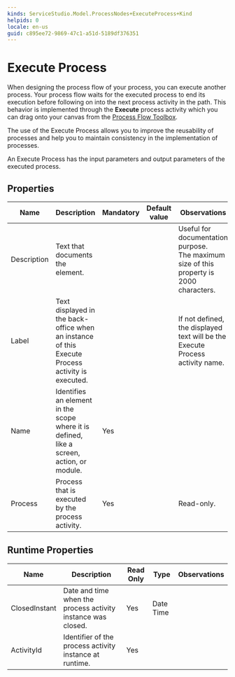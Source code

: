 ```yaml
---
kinds: ServiceStudio.Model.ProcessNodes+ExecuteProcess+Kind
helpids: 0
locale: en-us
guid: c895ee72-9869-47c1-a51d-5189df376351
---
```


# Execute Process

When designing the process flow of your process, you can execute another process. Your process flow waits for the executed process to end its execution before following on into the next process activity in the path. This behavior is implemented through the **Execute** process activity which you can drag onto your canvas from the [Process Flow Toolbox](<../../../develop/processes/process-flow/process-flow-toolbox.md>).

The use of the Execute Process allows you to improve the reusability of processes and help you to maintain consistency in the implementation of processes.

An Execute Process has the input parameters and output parameters of the executed process.

## Properties

<table markdown="1">
<thead>
<tr>
<th>Name</th>
<th>Description</th>
<th>Mandatory</th>
<th>Default value</th>
<th>Observations</th>
</tr>
</thead>
<tbody>
<tr>
<td title="Description">Description</td>
<td>Text that documents the element.</td>
<td></td>
<td></td>
<td>Useful for documentation purpose.<br/>The maximum size of this property is 2000 characters.</td>
</tr>
<tr>
<td title="Label">Label</td>
<td>Text displayed in the back-office when an instance of this Execute Process activity is executed.</td>
<td></td>
<td></td>
<td>If not defined, the displayed text will be the Execute Process activity name.</td>
</tr>
<tr>
<td title="Name">Name</td>
<td>Identifies an element in the scope where it is defined, like a screen, action, or module.</td>
<td>Yes</td>
<td></td>
<td></td>
</tr>
<tr>
<td title="Process">Process</td>
<td>Process that is executed by the process activity.</td>
<td>Yes</td>
<td></td>
<td>Read-only.</td>
</tr>
</tbody>
</table>

## Runtime Properties

<table markdown="1">
<thead>
<tr>
<th>Name</th>
<th>Description</th>
<th>Read Only</th>
<th>Type</th>
<th>Observations</th>
</tr>
</thead>
<tbody>
<tr>
<td>ClosedInstant</td>
<td>Date and time when the process activity instance was closed.</td>
<td>Yes</td>
<td>Date Time</td>
<td></td>
</tr>
<tr>
<td>ActivityId</td>
<td>Identifier of the process activity instance at runtime.</td>
<td>Yes</td>
<td></td>
<td></td>
</tr>
</tbody>
</table>

